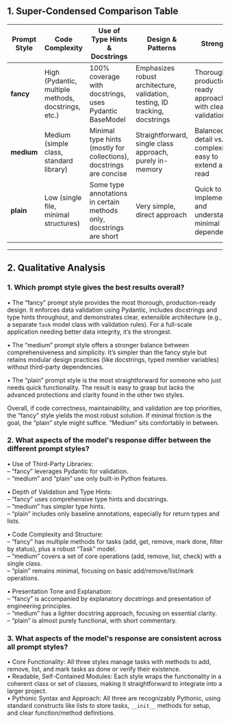 ## 1. Super-Condensed Comparison Table

| Prompt Style | Code Complexity     | Use of Type Hints & Docstrings | Design & Patterns          | Strengths                                                                 | Weaknesses                                                          |
|--------------|---------------------|--------------------------------|----------------------------|---------------------------------------------------------------------------|----------------------------------------------------------------------|
| **fancy**    | High (Pydantic, multiple methods, docstrings, etc.) | 100% coverage with docstrings, uses Pydantic BaseModel                   | Emphasizes robust architecture, validation, testing, ID tracking, docstrings | Thorough, production-ready approach with clear validations           | Heavier codebase, more boilerplate                                   |
| **medium**   | Medium (simple class, standard library)             | Minimal type hints (mostly for collections), docstrings are concise      | Straightforward, single class approach, purely in-memory                 | Balanced detail vs. complexity; easy to extend and read              | Less formal validation, does not leverage external libraries         |
| **plain**    | Low (single file, minimal structures)               | Some type annotations in certain methods only, docstrings are short      | Very simple, direct approach                                             | Quick to implement and understand; minimal dependencies              | Fewer safeguards (no robust validation), less structured             |

---

## 2. Qualitative Analysis

### 1. Which prompt style gives the best results overall?

• The “fancy” prompt style provides the most thorough, production-ready design. It enforces data validation using Pydantic, includes docstrings and type hints throughout, and demonstrates clear, extensible architecture (e.g., a separate `Task` model class with validation rules). For a full-scale application needing better data integrity, it’s the strongest.

• The “medium” prompt style offers a stronger balance between comprehensiveness and simplicity. It’s simpler than the fancy style but retains modular design practices (like docstrings, typed member variables) without third-party dependencies.

• The “plain” prompt style is the most straightforward for someone who just needs quick functionality. The result is easy to grasp but lacks the advanced protections and clarity found in the other two styles.

Overall, if code correctness, maintainability, and validation are top priorities, the “fancy” style yields the most robust solution. If minimal friction is the goal, the “plain” style might suffice. “Medium” sits comfortably in between.

### 2. What aspects of the model's response differ between the different prompt styles?

• Use of Third-Party Libraries:  
  – “fancy” leverages Pydantic for validation.  
  – “medium” and “plain” use only built-in Python features.

• Depth of Validation and Type Hints:  
  – “fancy” uses comprehensive type hints and docstrings.  
  – “medium” has simpler type hints.  
  – “plain” includes only baseline annotations, especially for return types and lists.

• Code Complexity and Structure:  
  – “fancy” has multiple methods for tasks (add, get, remove, mark done, filter by status), plus a robust “Task” model.  
  – “medium” covers a set of core operations (add, remove, list, check) with a single class.  
  – “plain” remains minimal, focusing on basic add/remove/list/mark operations.

• Presentation Tone and Explanation:  
  – “fancy” is accompanied by explanatory docstrings and presentation of engineering principles.  
  – “medium” has a lighter docstring approach, focusing on essential clarity.  
  – “plain” is almost purely functional, with short commentary.

### 3. What aspects of the model's response are consistent across all prompt styles?

• Core Functionality: All three styles manage tasks with methods to add, remove, list, and mark tasks as done or verify their existence.  
• Readable, Self-Contained Modules: Each style wraps the functionality in a coherent class or set of classes, making it straightforward to integrate into a larger project.  
• Pythonic Syntax and Approach: All three are recognizably Pythonic, using standard constructs like lists to store tasks, `__init__` methods for setup, and clear function/method definitions.